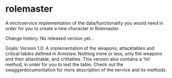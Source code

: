 # rolemaster
A microservice implementation of the data/functionality you would need in order for you to create a new character in Rolemaster.

Change history:
No released version yet...

Goals:
Version 1.0: 
A implementation of the weapons, attacktables and critical tables defined in Armslaw. Nothing more or less, only the weapons and their attacktable, and crittables.
This version also contains a 'hit' method, in order for you to test the table.
Check out the swaggerdocumentation for more description of the service and its methods.

